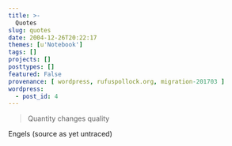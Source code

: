 ```yaml
---
title: >-
  Quotes
slug: quotes
date: 2004-12-26T20:22:17
themes: [u'Notebook']
tags: []
projects: []
posttypes: []
featured: False
provenance: [ wordpress, rufuspollock.org, migration-201703 ]
wordpress:
  - post_id: 4
---
```


<blockquote>
	<p>
		Quantity changes quality</p>
</blockquote>
<p>
	Engels (source as yet untraced)</p>


